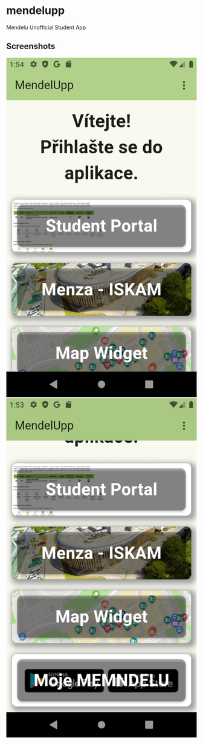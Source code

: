 # mendelupp

Mendelu Unofficial Student App

## Screenshots

![MendelUpp](./docs/Screenshot_1.png)
![MendelUpp](./docs/Screenshot_2.png)

